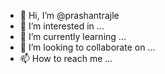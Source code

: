 - 👋 Hi, I’m @prashantrajle
- 👀 I’m interested in ...
- 🌱 I’m currently learning ...
- 💞️ I’m looking to collaborate on ...
- 📫 How to reach me ...

<!---
prashantrajle/prashantrajle is a ✨ special ✨ repository because its `README.md` (this file) appears on your GitHub profile.
You can click the Preview link to take a look at your changes.
--->
